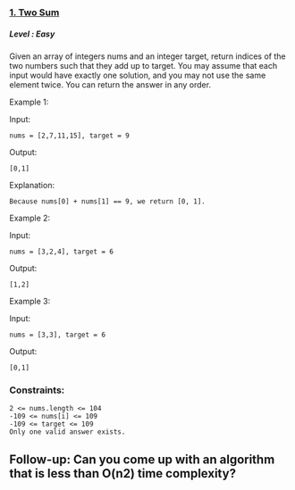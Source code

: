 ### [1. Two Sum](https://leetcode.com/problems/two-sum/)

##### Level : Easy

Given an array of integers nums and an integer target, return indices of the two numbers such that they add up to target.
You may assume that each input would have exactly one solution, and you may not use the same element twice.
You can return the answer in any order.

 

Example 1:

Input: 
```JS
nums = [2,7,11,15], target = 9
```

Output: 
```JS
[0,1]
```

Explanation: 
```JS
Because nums[0] + nums[1] == 9, we return [0, 1].
```


Example 2:

Input: 
```JS
nums = [3,2,4], target = 6
```

Output: 
```JS
[1,2]
```

Example 3:

Input: 
```JS
nums = [3,3], target = 6
```

Output: 
```JS
[0,1]
```

### Constraints:

```JS
2 <= nums.length <= 104
-109 <= nums[i] <= 109
-109 <= target <= 109
Only one valid answer exists.
```
 

## Follow-up: Can you come up with an algorithm that is less than O(n2) time complexity?

